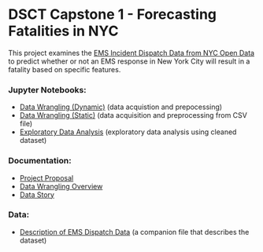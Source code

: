 # DSCT Capstone 1 - Forecasting Fatalities in NYC

This project examines the [EMS Incident Dispatch Data from NYC Open Data](https://data.cityofnewyork.us/Public-Safety/EMS-Incident-Dispatch-Data/76xm-jjuj) to predict whether or not an EMS response in New York City will result in a fatality based on specific features.



### Jupyter Notebooks:
- [Data Wrangling (Dynamic)](code/CP1-01_Data_Wrangling.ipynb) (data acquistion and prepocessing)
- [Data Wrangling (Static)](code/CP1-01_Data_Wrangling_alt.ipynb) (data acquisition and preprocessing from CSV file)
- [Exploratory Data Analysis](code/CP1-02_EDA.ipynb) (exploratory data analysis using cleaned dataset)

### Documentation:
- [Project Proposal](docs/DSCT_Capstone_1_Proposal.pdf)
- [Data Wrangling Overview](docs/DSCT_Capstone_1_Data_Wrangling.pdf)
- [Data Story](docs/DSCT_Capstone_1_Data_Story.pdf)

### Data:
- [Description of EMS Dispatch Data](data/EMS_incident_dispatch_data_description.xlsx) (a companion file that describes the dataset)

